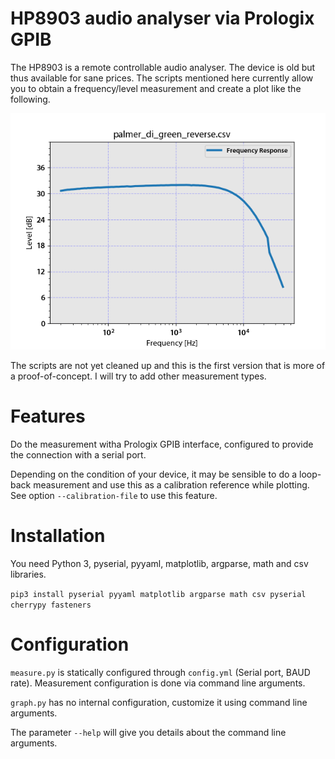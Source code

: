 HP8903 audio analyser via Prologix GPIB
===================

The HP8903 is a remote controllable audio analyser. The device is old but thus available for sane prices.
The scripts mentioned here currently allow you to obtain a frequency/level measurement and create a plot
like the following.

![Example image](doc/example_palmer_reverse.png)

The scripts are not yet cleaned up and this is the first version that is more of a proof-of-concept.
I will try to add other measurement types.


Features
========

Do the measurement witha Prologix GPIB interface, configured to provide the connection with a 
serial port.

Depending on the condition of your device, it may be sensible to do a loop-back measurement and
use this as a calibration reference while plotting. See option ```--calibration-file``` to
use this feature.


Installation
=========

You need Python 3, pyserial, pyyaml, matplotlib, argparse, math and csv libraries.

```pip3 install pyserial pyyaml matplotlib argparse math csv pyserial cherrypy fasteners```


Configuration
=============

```measure.py``` is statically configured through ```config.yml``` (Serial port, BAUD rate). Measurement configuration is done via command line arguments.

```graph.py``` has no internal configuration, customize it using command line arguments.

The parameter ```--help``` will give you details about the command line arguments.
